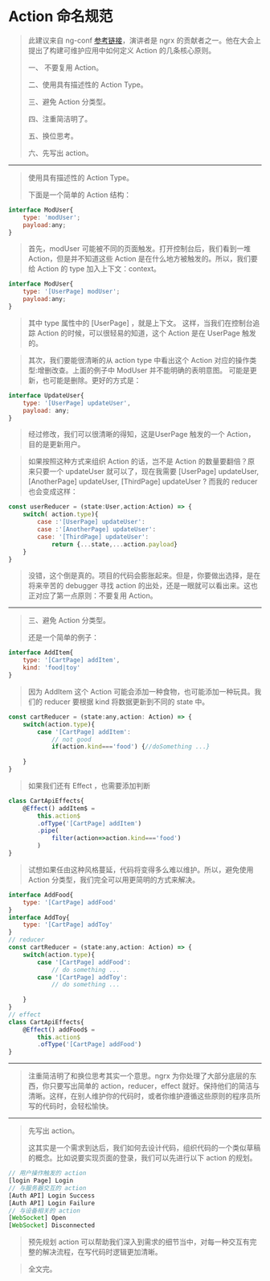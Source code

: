 # Action 命名规范

> 此建议来自 ng-conf [参考链接](https://www.youtube.com/watch?v=JmnsEvoy-gY)，演讲者是 ngrx 的贡献者之一。他在大会上提出了构建可维护应用中如何定义 Action 的几条核心原则。
>
> 一、 不要复用 Action。
>
> 二、使用具有描述性的 Action Type。
>
> 三、避免 Action 分类型。
>
> 四、注重简洁明了。
>
> 五、换位思考。
>
> 六、先写出 action。



------



> 使用具有描述性的 Action Type。
>
> 下面是一个简单的 Action 结构：

```js
interface ModUser{ 
    type: 'modUser';
    payload:any;
}
```

> 首先，modUser 可能被不同的页面触发。打开控制台后，我们看到一堆 Action，但是并不知道这些 Action 是在什么地方被触发的。所以，我们要给 Action 的 type 加入上下文：context。

```js
interface ModUser{ 
    type: '[UserPage] modUser';
    payload:any;
}
```

> 其中 type 属性中的 [UserPage] ，就是上下文。 这样，当我们在控制台追踪 Action 的时候，可以很轻易的知道，这个 Action 是在 UserPage 触发的。

> 其次，我们要能很清晰的从 action type 中看出这个 Action 对应的操作类型:增删改查。上面的例子中 ModUser 并不能明确的表明意图。 可能是更新，也可能是删除。更好的方式是：

```js
interface UpdateUser{
	type: '[UserPage] updateUser', 
	payload: any;
}
```

> 经过修改，我们可以很清晰的得知，这是UserPage 触发的一个 Action，目的是更新用户。

> 如果按照这种方式来组织 Action 的话，岂不是 Action 的数量要翻倍？原来只要一个 updateUser 就可以了，现在我需要 [UserPage] updateUser, [AnotherPage] updateUser, [ThirdPage] updateUser ? 而我的 reducer 也会变成这样：

```js
const userReducer = (state:User,action:Action) => {
    switch( action.type){
        case :'[UserPage] updateUser':
        case :'[AnotherPage] updateUser':
        case: '[ThirdPage] updateUser':
            return {...state,...action.payload}
    }
}
```

> 没错，这个倒是真的。项目的代码会膨胀起来。但是，你要做出选择，是在将来辛苦的 debugger 寻找 action 的出处，还是一眼就可以看出来。这也正对应了第一点原则：不要复用 Action。

---

> 三、避免 Action 分类型。
>
> 还是一个简单的例子：

```js
interface AddItem{
    type: '[CartPage] addItem',
    kind: 'food|toy'
}
```

>因为 AddItem 这个 Action 可能会添加一种食物，也可能添加一种玩具。我们的 reducer 要根据 kind 将数据更新到不同的 state 中。

```js
const cartReducer = (state:any,action: Action) => {
    switch(action.type){
        case '[CartPage] addItem':
            // not good
            if(action.kind==='food') {//doSomething ...}
           
    }
}
```

> 如果我们还有 Effect ，也需要添加判断

```js
class CartApiEffects{
    @Effect() addItem$ = 
        this.action$
		.ofType('[CartPage] addItem')
		.pipe(
        	filter(action=>action.kind==='food')
    	)					
}
```

> 试想如果任由这种风格蔓延，代码将变得多么难以维护。所以，避免使用 Action 分类型，我们完全可以用更简明的方式来解决。

```js
interface AddFood{
    type: '[CartPage] addFood'
}
interface AddToy{
    type: '[CartPage] addToy'
}
// reducer
const cartReducer = (state:any,action: Action) => {
    switch(action.type){
        case '[CartPage] addFood':
            // do something ...
        case '[CartPage] addToy':
            // do something ...
           
    }
}
// effect
class CartApiEffects{
    @Effect() addFood$ = 
        this.action$
		.ofType('[CartPage] addFood')				
}
```

---



> 注重简洁明了和换位思考其实一个意思。ngrx 为你处理了大部分底层的东西，你只要写出简单的 action，reducer，effect 就好。保持他们的简洁与清晰。这样，在别人维护你的代码时，或者你维护遵循这些原则的程序员所写的代码时，会轻松愉快。

---

> 先写出 action。
>
> 这其实是一个需求到达后，我们如何去设计代码，组织代码的一个类似草稿的概念。比如说要实现页面的登录，我们可以先进行以下 action 的规划。

```js
// 用户操作触发的 action
[login Page] Login
// 与服务器交互的 action
[Auth API] Login Success
[Auth API] Login Failure
// 与设备相关的 action
[WebSocket] Open
[WebSocket] Disconnected
```

> 预先规划 action 可以帮助我们深入到需求的细节当中，对每一种交互有完整的解决流程，在写代码时逻辑更加清晰。

> 全文完。
